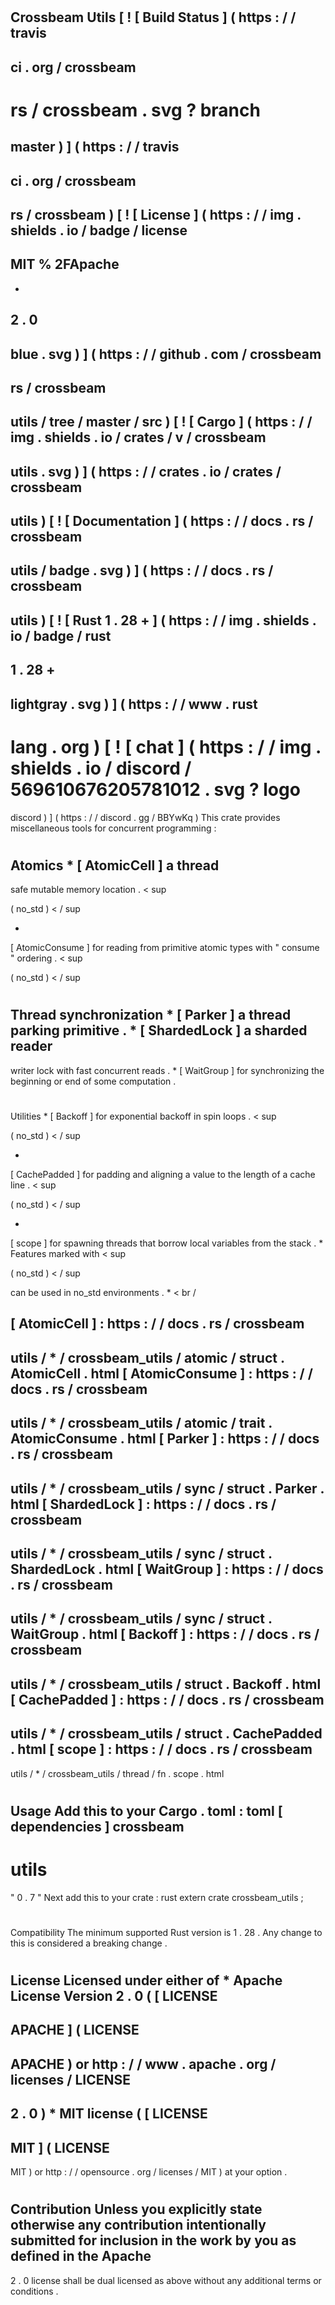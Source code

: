 #
Crossbeam
Utils
[
!
[
Build
Status
]
(
https
:
/
/
travis
-
ci
.
org
/
crossbeam
-
rs
/
crossbeam
.
svg
?
branch
=
master
)
]
(
https
:
/
/
travis
-
ci
.
org
/
crossbeam
-
rs
/
crossbeam
)
[
!
[
License
]
(
https
:
/
/
img
.
shields
.
io
/
badge
/
license
-
MIT
%
2FApache
-
-
2
.
0
-
blue
.
svg
)
]
(
https
:
/
/
github
.
com
/
crossbeam
-
rs
/
crossbeam
-
utils
/
tree
/
master
/
src
)
[
!
[
Cargo
]
(
https
:
/
/
img
.
shields
.
io
/
crates
/
v
/
crossbeam
-
utils
.
svg
)
]
(
https
:
/
/
crates
.
io
/
crates
/
crossbeam
-
utils
)
[
!
[
Documentation
]
(
https
:
/
/
docs
.
rs
/
crossbeam
-
utils
/
badge
.
svg
)
]
(
https
:
/
/
docs
.
rs
/
crossbeam
-
utils
)
[
!
[
Rust
1
.
28
+
]
(
https
:
/
/
img
.
shields
.
io
/
badge
/
rust
-
1
.
28
+
-
lightgray
.
svg
)
]
(
https
:
/
/
www
.
rust
-
lang
.
org
)
[
!
[
chat
]
(
https
:
/
/
img
.
shields
.
io
/
discord
/
569610676205781012
.
svg
?
logo
=
discord
)
]
(
https
:
/
/
discord
.
gg
/
BBYwKq
)
This
crate
provides
miscellaneous
tools
for
concurrent
programming
:
#
#
#
#
Atomics
*
[
AtomicCell
]
a
thread
-
safe
mutable
memory
location
.
<
sup
>
(
no_std
)
<
/
sup
>
*
[
AtomicConsume
]
for
reading
from
primitive
atomic
types
with
"
consume
"
ordering
.
<
sup
>
(
no_std
)
<
/
sup
>
#
#
#
#
Thread
synchronization
*
[
Parker
]
a
thread
parking
primitive
.
*
[
ShardedLock
]
a
sharded
reader
-
writer
lock
with
fast
concurrent
reads
.
*
[
WaitGroup
]
for
synchronizing
the
beginning
or
end
of
some
computation
.
#
#
#
#
Utilities
*
[
Backoff
]
for
exponential
backoff
in
spin
loops
.
<
sup
>
(
no_std
)
<
/
sup
>
*
[
CachePadded
]
for
padding
and
aligning
a
value
to
the
length
of
a
cache
line
.
<
sup
>
(
no_std
)
<
/
sup
>
*
[
scope
]
for
spawning
threads
that
borrow
local
variables
from
the
stack
.
*
Features
marked
with
<
sup
>
(
no_std
)
<
/
sup
>
can
be
used
in
no_std
environments
.
*
<
br
/
>
[
AtomicCell
]
:
https
:
/
/
docs
.
rs
/
crossbeam
-
utils
/
*
/
crossbeam_utils
/
atomic
/
struct
.
AtomicCell
.
html
[
AtomicConsume
]
:
https
:
/
/
docs
.
rs
/
crossbeam
-
utils
/
*
/
crossbeam_utils
/
atomic
/
trait
.
AtomicConsume
.
html
[
Parker
]
:
https
:
/
/
docs
.
rs
/
crossbeam
-
utils
/
*
/
crossbeam_utils
/
sync
/
struct
.
Parker
.
html
[
ShardedLock
]
:
https
:
/
/
docs
.
rs
/
crossbeam
-
utils
/
*
/
crossbeam_utils
/
sync
/
struct
.
ShardedLock
.
html
[
WaitGroup
]
:
https
:
/
/
docs
.
rs
/
crossbeam
-
utils
/
*
/
crossbeam_utils
/
sync
/
struct
.
WaitGroup
.
html
[
Backoff
]
:
https
:
/
/
docs
.
rs
/
crossbeam
-
utils
/
*
/
crossbeam_utils
/
struct
.
Backoff
.
html
[
CachePadded
]
:
https
:
/
/
docs
.
rs
/
crossbeam
-
utils
/
*
/
crossbeam_utils
/
struct
.
CachePadded
.
html
[
scope
]
:
https
:
/
/
docs
.
rs
/
crossbeam
-
utils
/
*
/
crossbeam_utils
/
thread
/
fn
.
scope
.
html
#
#
Usage
Add
this
to
your
Cargo
.
toml
:
toml
[
dependencies
]
crossbeam
-
utils
=
"
0
.
7
"
Next
add
this
to
your
crate
:
rust
extern
crate
crossbeam_utils
;
#
#
Compatibility
The
minimum
supported
Rust
version
is
1
.
28
.
Any
change
to
this
is
considered
a
breaking
change
.
#
#
License
Licensed
under
either
of
*
Apache
License
Version
2
.
0
(
[
LICENSE
-
APACHE
]
(
LICENSE
-
APACHE
)
or
http
:
/
/
www
.
apache
.
org
/
licenses
/
LICENSE
-
2
.
0
)
*
MIT
license
(
[
LICENSE
-
MIT
]
(
LICENSE
-
MIT
)
or
http
:
/
/
opensource
.
org
/
licenses
/
MIT
)
at
your
option
.
#
#
#
#
Contribution
Unless
you
explicitly
state
otherwise
any
contribution
intentionally
submitted
for
inclusion
in
the
work
by
you
as
defined
in
the
Apache
-
2
.
0
license
shall
be
dual
licensed
as
above
without
any
additional
terms
or
conditions
.
